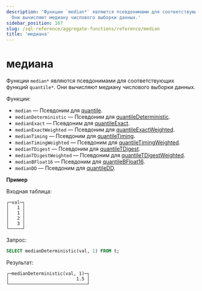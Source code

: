 ```yaml
---
description: 'Функции `median*` являются псевдонимами для соответствующих функций `quantile*`.
  Они вычисляют медиану числового выборки данных.'
sidebar_position: 167
slug: /sql-reference/aggregate-functions/reference/median
title: 'медиана'
---
```



# медиана

Функции `median*` являются псевдонимами для соответствующих функций `quantile*`. Они вычисляют медиану числового выборки данных.

Функции:

- `median` — Псевдоним для [quantile](/sql-reference/aggregate-functions/reference/quantile).
- `medianDeterministic` — Псевдоним для [quantileDeterministic](/sql-reference/aggregate-functions/reference/quantiledeterministic).
- `medianExact` — Псевдоним для [quantileExact](/sql-reference/aggregate-functions/reference/quantileexact#quantileexact).
- `medianExactWeighted` — Псевдоним для [quantileExactWeighted](/sql-reference/aggregate-functions/reference/quantileexactweighted).
- `medianTiming` — Псевдоним для [quantileTiming](/sql-reference/aggregate-functions/reference/quantiletiming).
- `medianTimingWeighted` — Псевдоним для [quantileTimingWeighted](/sql-reference/aggregate-functions/reference/quantiletimingweighted).
- `medianTDigest` — Псевдоним для [quantileTDigest](/sql-reference/aggregate-functions/reference/quantiletdigest).
- `medianTDigestWeighted` — Псевдоним для [quantileTDigestWeighted](/sql-reference/aggregate-functions/reference/quantiletdigestweighted).
- `medianBFloat16` — Псевдоним для [quantileBFloat16](/sql-reference/aggregate-functions/reference/quantilebfloat16).
- `medianDD` — Псевдоним для [quantileDD](/sql-reference/aggregate-functions/reference/quantileddsketch).

**Пример**

Входная таблица:

```text
┌─val─┐
│   1 │
│   1 │
│   2 │
│   3 │
└─────┘
```

Запрос:

```sql
SELECT medianDeterministic(val, 1) FROM t;
```

Результат:

```text
┌─medianDeterministic(val, 1)─┐
│                         1.5 │
└─────────────────────────────┘
```
